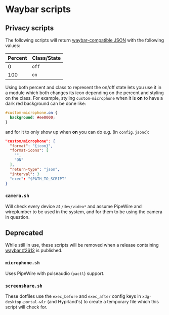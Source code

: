 # Waybar scripts

## Privacy scripts

The following scripts will return [waybar-compatible JSON] with the following
values:

| Percent | Class/State |
| ------- | ----------- |
| 0       | `off`       |
| 100     | `on`        |

Using both percent and class to represent the on/off state lets you use it in a
module which both changes its icon depending on the percent and styling on the
class. For example, styling `custom-microphone` when it is **on** to have a dark
red background can be done like:

```css
#custom-microphone.on {
  background: #ee0000;
}
```

and for it to only show up when **on** you can do e.g. (in `config.jsonc`):

```json
"custom/microphone": {
  "format": "{icon}",
  "format-icons": [
    "",
    "ON"
  ],
  "return-type": "json",
  "interval": 3
  "exec": "$PATH_TO_SCRIPT"
}
```

### `camera.sh`

Will check every device at `/dev/video*` and assume PipeWire and wireplumber
to be used in the system, and for them to be using the camera in question.

## Deprecated

While still in use, these scripts will be removed when a release containing
[waybar #2612] is published.

### `microphone.sh`

Uses PipeWire with pulseaudio (`pactl`) support.

### `screenshare.sh`

These dotfiles use the `exec_before` and `exec_after` config keys in
`xdg-desktop-portal-wlr` (and Hyprland's) to create a temporary file which
this script will check for.

[waybar-compatible JSON]: https://man.archlinux.org/man/waybar-custom.5.en#RETURN-TYPE
[waybar #2612]: (https://github.com/Alexays/Waybar/pull/2612)
